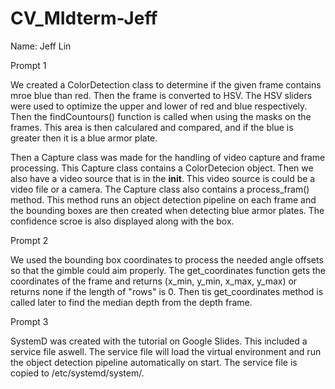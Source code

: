 # CV_MIdterm-Jeff


Name: Jeff Lin

Prompt 1

We created a ColorDetection class to determine if the given frame contains mroe blue than red. Then the frame is converted to HSV. The HSV sliders were used to optimize the upper and lower of red and blue respectively. Then the findCountours() function is called when using the masks on the frames. This area is then calculared and compared, and if the blue is greater then it is a blue armor plate.


Then a Capture class was made for the handling of video capture and frame processing. This Capture class contains a ColorDetecion object. Then we also have a video source that is in the __init__. This video source is could be a video file or a camera. The Capture class also contains a process_fram() method. This method runs an object detection pipeline on each frame and the bounding boxes are then created when detecting blue armor plates. The confidence scroe is also displayed along with the box.  

Prompt 2

We used the bounding box coordinates to process the needed angle offsets so that the gimble could aim properly. The get_coordinates function gets the coordinates of the frame and returns (x_min, y_min, x_max, y_max) or returns none if the length of "rows" is 0. Then tis get_coordinates method is called later to find the median depth from the depth frame. 


Prompt 3

SystemD was created with the tutorial on Google Slides. This included a service file aswell. The service file will load the virtual environment and run the object detection pipeline automatically on start. The service file is copied to /etc/systemd/system/.



